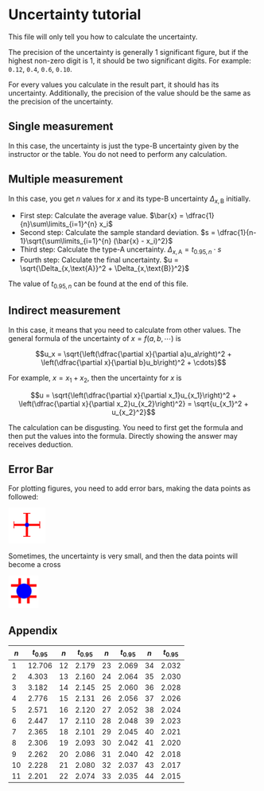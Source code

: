 # Uncertainty tutorial

This file will only tell you how to calculate the uncertainty.

The precision of the uncertainty is generally 1 significant figure, but if the highest non-zero digit is 1, it should be two significant digits. For example: `0.12`, `0.4`, `0.6`, `0.10`.

For every values you calculate in the result part, it should has its uncertainty. Additionally, the precision of the value should be the same as the precision of the uncertainty.

## Single measurement

In this case, the uncertainty is just the type-B uncertainty given by the instructor or the table. You do not need to perform any calculation.

## Multiple measurement

In this case, you get $n$ values for $x$ and its type-B uncertainty $\Delta_{x, \text{B}}$ initially. 

- First step: Calculate the average value. $\bar{x} = \dfrac{1}{n}\sum\limits_{i=1}^{n} x_i$
- Second step: Calculate the sample standard deviation. $s = \dfrac{1}{n-1}\sqrt{\sum\limits_{i=1}^{n} (\bar{x} - x_i)^2}$
- Third step: Calculate the type-A uncertainty. $\Delta_{x,\text{A}} = t_{0.95,n} \cdot s$
- Fourth step: Calculate the final uncertainty. $u = \sqrt{\Delta_{x,\text{A}}^2 + \Delta_{x,\text{B}}^2}$

The value of $t_{0.95,n}$ can be found at the end of this file.

## Indirect measurement

In this case, it means that you need to calculate from other values. The general formula of the uncertainty of $x = f(a,b,\cdots)$ is

$$u_x = \sqrt{\left(\dfrac{\partial x}{\partial a}u_a\right)^2 + \left(\dfrac{\partial x}{\partial b}u_b\right)^2 + \cdots}$$

For example, $x = x_1 + x_2$, then the uncertainty for $x$ is 

$$u = \sqrt{\left(\dfrac{\partial x}{\partial x_1}u_{x_1}\right)^2 + \left(\dfrac{\partial x}{\partial x_2}u_{x_2}\right)^2} = \sqrt{u_{x_1}^2 + u_{x_2}^2}$$

The calculation can be disgusting. You need to first get the formula and then put the values into the formula. Directly showing the answer may receives deduction.

## Error Bar

For plotting figures, you need to add error bars, making the data points as followed:

<img src="images\1.png" style="zoom:50%;" />

Sometimes, the uncertainty is very small, and then the data points will become a cross

<img src="images\2.png" style="zoom:50%;" />

## Appendix

| $n$  | $t_{0.95}$ | $n$  | $t_{0.95}$  |   $n$   |   $t_{0.95}$   |   $n$   | $t_{0.95}$ |
| ---- | ---------- | ---- | ---- | ---- | ---- | ---- | ---------- |
| 1 | 12.706 | 12 | 2.179 | 23 | 2.069 | 34 | 2.032 |
| 2 | 4.303 | 13 | 2.160 | 24 | 2.064 | 35 | 2.030 |
| 3 | 3.182 | 14 | 2.145 | 25 | 2.060 | 36 | 2.028 |
| 4 | 2.776 | 15 | 2.131 | 26 | 2.056 | 37 | 2.026 |
| 5 | 2.571 | 16 | 2.120 | 27 | 2.052 | 38 | 2.024 |
| 6 | 2.447 | 17 | 2.110 | 28 | 2.048 | 39 | 2.023 |
| 7 | 2.365 | 18 | 2.101 | 29 | 2.045 | 40 | 2.021 |
| 8 | 2.306 | 19 | 2.093 | 30 | 2.042 | 41 | 2.020 |
| 9 | 2.262 | 20 | 2.086 | 31 | 2.040 | 42 | 2.018 |
| 10 | 2.228 | 21 | 2.080 | 32 | 2.037 | 43 | 2.017 |
| 11 | 2.201 | 22 | 2.074 | 33 | 2.035 | 44 | 2.015 |

